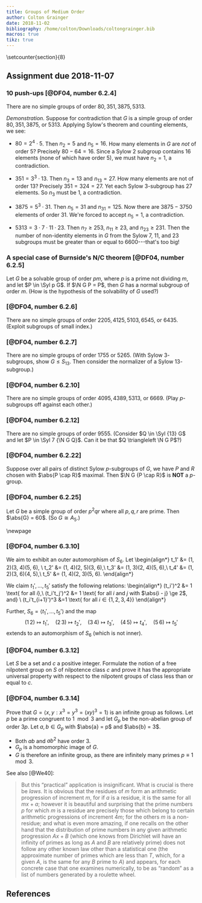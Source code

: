 ```yaml
---
title: Groups of Medium Order
author: Colton Grainger
date: 2018-11-02
bibliography: /home/colton/Downloads/coltongrainger.bib
macros: true
tikz: true
---
```


\setcounter{section}{8}

## Assignment due 2018-11-07

### 10 push-ups [@DF04, number 6.2.4]

There are no simple groups of order $80, 351, 3875, 5313$.

*Demonstration.* Suppose for contradiction that $G$ is a simple group of order $80, 351, 3875$, or $5313$. Applying Sylow's theorem and counting elements, we see:

- $80 = 2^4 \cdot 5$. Then $n_2 = 5$ and $n_5 = 16$. How many elements in $G$ are *not* of order $5$? Precisely $80 - 64 = 16$. Since a Sylow $2$ subgroup contains $16$ elements (none of which have order $5$), we must have $n_2 = 1$, a contradiction.

- $351 = 3^3 \cdot 13$. Then $n_3 = 13$ and $n_13 = 27$. How many elements are not of order $13$? Precisely $351 = 324 = 27$. Yet each Sylow $3$-subgroup has $27$ elements. So $n_3$ must be $1$, a contradiction.

- $3875 = 5^3 \cdot 31$. Then $n_5 = 31$ and $n_31 = 125$. Now there are $3875 - 3750$ elements of order $31$. We're forced to accept $n_5 = 1$, a contradiction.

- $5313 = 3 \cdot 7 \cdot 11 \cdot 23$. Then $n_7 \ge 253$, $n_11 \ge 23$, and $n_23 \ge 231$. Then the number of non-identity elements in $G$ from the Sylow $7$, $11$, and $23$ subgroups must be greater than or equal to $6600$---that's too big!

### A special case of Burnside's N/C theorem [@DF04, number 6.2.5]

Let $G$ be a solvable group of order $pm$, where $p$ is a prime not dividing $m$, and let $P \in \Syl p G$. If $\N G P = P$, then $G$ has a normal subgroup of order $m$. (How is the hypothesis of the solvability of $G$ used?)

### [@DF04, number 6.2.6]

There are no simple groups of order $2205, 4125, 5103, 6545$, or $6435$. (Exploit subgroups of small index.)

### [@DF04, number 6.2.7]

There are no simple groups of order $1755$ or $5265$. (With Sylow $3$-subgroups, show $G \le S_{13}$. Then consider the normalizer of a Sylow $13$-subgroup.)

### [@DF04, number 6.2.10]

There are no simple groups of order $4095, 4389, 5313$, or $6669$. (Play $p$-subgroups off against each other.)

### [@DF04, number 6.2.12]

There are no simple groups of order $9555$. (Consider $Q \in \Syl {13} G$ and let $P \in \Syl 7 {\N G Q}$. Can it be that $Q \triangleleft \N G P$?)

### [@DF04, number 6.2.22]

Suppose over all pairs of distinct Sylow $p$-subgroups of $G$, we have $P$ and $R$ chosen with $\abs{P \cap R}$ maximal. Then $\N G {P \cap R}$ is **NOT** a $p$-group.

### [@DF04, number 6.2.25]

Let $G$ be a simple group of order $p^2qr$ where all $p, q, r$ are prime. Then $\abs{G} = 60$. (So $G \cong A_5$.)

\newpage

### [@DF04, number 6.3.10]

We aim to exhibit an outer automorphism of $S_6$. Let 
\begin{align*}
t_1' &= (1\, 2)(3\, 4)(5\, 6), \\
t_2' &= (1\, 4)(2\, 5)(3\, 6),\\
t_3' &= (1\, 3)(2\, 4)(5\, 6),\\
t_4' &= (1\, 2)(3\, 6)(4\, 5),\\
t_5' &= (1\, 4)(2\, 3)(5\, 6).
\end{align*}

We claim $t_1', \ldots, t_5'$ satisfy the following relations:
\begin{align*}
(t_i')^2 &= 1 \text{ for all $i$},\\
(t_i't_j')^2 &= 1 \text{ for all $i$ and $j$ with $\abs{i - j} \ge 2$, and} \\
(t_i't_{i+1}')^3 &=1 \text{ for all $i \in \{1,2,3,4\}$}
\end{align*}

Further, $S_6 = \langle t_1', \ldots, t_5' \rangle$ and the map 
$$(1\,2) \mapsto t_1', \quad (2\, 3) \mapsto t_2', \quad (3\, 4) \mapsto t_3', \quad (4\, 5) \mapsto t_4', \quad (5\,6) \mapsto t_5'$$ 
extends to an automorphism of $S_6$ (which is not inner).

### [@DF04, number 6.3.12]

Let $S$ be a set and $c$ a positive integer. Formulate the notion of a free nilpotent group on $S$ of nilpotence class $c$ and prove it has the appropriate universal property with respect to the nilpotent groups of class less than or equal to $c$.

### [@DF04, number 6.3.14]

Prove that $G = \langle x, y : x^3 = y^3 = (xy)^3 = 1\rangle$ is an infinite group as follows. Let $p$ be a prime congruent to $1 \mod 3$ and let $G_p$ be the non-abelian group of order $3p$. Let $a,b \in G_p$ with $\abs{a} = p$ and $\abs{b} = 3$. 

- Both $ab$ and $ab^2$ have order $3$.
- $G_p$ is a homomorphic image of $G$.
- $G$ is therefore an infinite group, as there are infinitely many primes $p \equiv 1 \mod 3$. 

See also [@We40]:

> But this “practical” application is insignificant. What is crucial is there be *laws*. It is obvious that the residues of $m$ form an arithmetic progression of increment $m$, for if $a$ is a residue, it is the same for all $mx + a$; however it is beautiful and surprising that the prime numbers $p$ for which $m$ is a residue are precisely those which belong to certain arithmetic progressions of increment $4m$; for the others $m$ is a non-residue; and what is even more amazing, if one recalls on the other hand that the distribution of prime numbers in any given arithmetic progression $Ax + B$ (which one knows from Dirichlet will have an infinity of primes as long as $A$ and $B$ are relatively prime) does not follow any other known law other than a statistical one (the approximate number of primes which are less than $T$, which, for a given $A$, is the same for any $B$ prime to $A$) and appears, for each concrete case that one examines numerically, to be as “random” as a list of numbers generated by a roulette wheel.

## References

